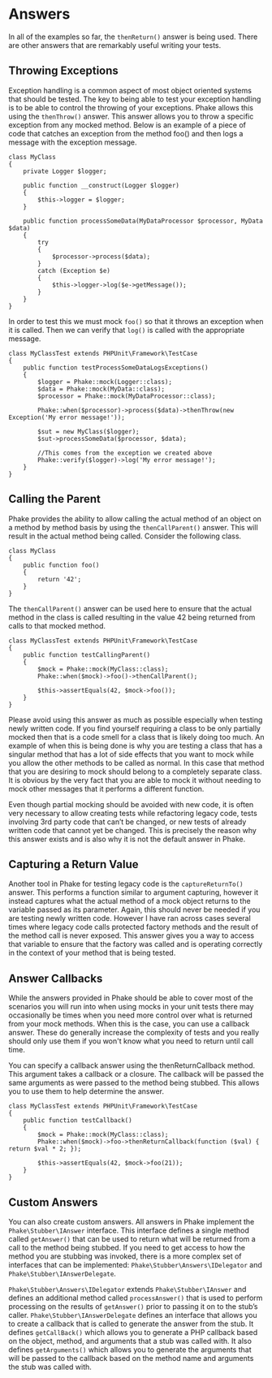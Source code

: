 Answers
=======

In all of the examples so far, the `thenReturn()` answer is being used. There are other answers that are remarkably
useful writing your tests.

Throwing Exceptions
-------------------

Exception handling is a common aspect of most object oriented systems that should be tested. The key to being able to
test your exception handling is to be able to control the throwing of your exceptions. Phake allows this using the
`thenThrow()` answer. This answer allows you to throw a specific exception from any mocked method. Below is an
example of a piece of code that catches an exception from the method foo() and then logs a message with the exception
message.

```php-inline
class MyClass
{
	private Logger $logger;

	public function __construct(Logger $logger)
	{
		$this->logger = $logger;
	}

	public function processSomeData(MyDataProcessor $processor, MyData $data)
	{
		try
		{
			$processor->process($data);
		}
		catch (Exception $e)
		{
			$this->logger->log($e->getMessage());
		}
	}
}
```

In order to test this we must mock `foo()` so that it throws an exception when it is called. Then we can verify that
`log()` is called with the appropriate message.

```php-inline
class MyClassTest extends PHPUnit\Framework\TestCase
{
	public function testProcessSomeDataLogsExceptions()
	{
		$logger = Phake::mock(Logger::class);
		$data = Phake::mock(MyData::class);
		$processor = Phake::mock(MyDataProcessor::class);

		Phake::when($processor)->process($data)->thenThrow(new Exception('My error message!'));

		$sut = new MyClass($logger);
		$sut->processSomeData($processor, $data);

		//This comes from the exception we created above
		Phake::verify($logger)->log('My error message!');
	}
}
```

Calling the Parent
------------------

Phake provides the ability to allow calling the actual method of an object on a method by method
basis by using the `thenCallParent()` answer. This will result in the actual method being called.
Consider the following class.

```php-inline
class MyClass
{
	public function foo()
	{
		return '42';
	}
}
```

The `thenCallParent()` answer can be used here to ensure that the actual method in the class is
called resulting in the value 42 being returned from calls to that mocked method.

```php-inline
class MyClassTest extends PHPUnit\Framework\TestCase
{
	public function testCallingParent()
	{
		$mock = Phake::mock(MyClass::class);
		Phake::when($mock)->foo()->thenCallParent();

		$this->assertEquals(42, $mock->foo());
	}
}
```

Please avoid using this answer as much as possible especially when testing newly written code. If you find yourself
requiring a class to be only partially mocked then that is a code smell for a class that is likely doing too much. An
example of when this is being done is why you are testing a class that has a singular method that has a lot of side
effects that you want to mock while you allow the other methods to be called as normal. In this case that method that
you are desiring to mock should belong to a completely separate class. It is obvious by the very fact that you are able
to mock it without needing to mock other messages that it performs a different function.

Even though partial mocking should be avoided with new code, it is often very necessary to allow creating tests while
refactoring legacy code, tests involving 3rd party code that can’t be changed, or new tests of already written code
that cannot yet be changed. This is precisely the reason why this answer exists and is also why it is not the default
answer in Phake.

Capturing a Return Value
------------------------

Another tool in Phake for testing legacy code is the `captureReturnTo()` answer. This performs a function similar to
argument capturing, however it instead captures what the actual method of a mock object returns to the variable passed
as its parameter. Again, this should never be needed if you are testing newly written code. However I have ran across
cases several times where legacy code calls protected factory methods and the result of the method call is never
exposed. This answer gives you a way to access that variable to ensure that the factory was called and is operating
correctly in the context of your method that is being tested.

Answer Callbacks
----------------

While the answers provided in Phake should be able to cover most of the scenarios you will run into when using mocks in
your unit tests there may occasionally be times when you need more control over what is returned from your mock
methods. When this is the case, you can use a callback answer. These do generally increase the complexity of tests and
you really should only use them if you won't know what you need to return until call time.

You can specify a callback answer using the thenReturnCallback method. This argument takes a callback or a closure.
The callback will be passed the same arguments as were passed to the method being stubbed. This allows you to use them
to help determine the answer.


```php-inline
class MyClassTest extends PHPUnit\Framework\TestCase
{
	public function testCallback()
	{
		$mock = Phake::mock(MyClass::class);
		Phake::when($mock)->foo->thenReturnCallback(function ($val) { return $val * 2; });

		$this->assertEquals(42, $mock->foo(21));
	}
}
```

Custom Answers
--------------

You can also create custom answers. All answers in Phake implement the `Phake\Stubber\IAnswer` interface. This
interface defines a single method called `getAnswer()` that can be used to return what will be returned from a call
to the method being stubbed. If you need to get access to how the method you are stubbing was invoked, there is a more
complex set of interfaces that can be implemented: `Phake\Stubber\Answers\IDelegator` and
`Phake\Stubber\IAnswerDelegate`.

`Phake\Stubber\Answers\IDelegator` extends `Phake\Stubber\IAnswer` and defines an additional method called
`processAnswer()` that is used to perform processing on the results of `getAnswer()` prior to passing it on to the
stub’s caller. `Phake\Stubber\IAnswerDelegate` defines an interface that allows you to create a callback that is
called to generate the answer from the stub. It defines `getCallBack()` which allows you to generate a PHP callback
based on the object, method, and arguments that a stub was called with. It also defines `getArguments()` which allows
you to generate the arguments that will be passed to the callback based on the method name and arguments the stub was
called with.
